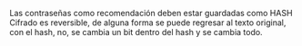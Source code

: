 Las contraseñas como recomendación deben estar guardadas como HASH
Cifrado es reversible, de alguna forma se puede regresar al texto original, con el hash, no, se cambia un bit dentro del hash y se cambia todo.